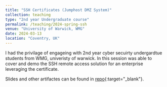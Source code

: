 ```yaml
---
title: "SSH Certificates (Jumphost DMZ System)"
collection: teaching
type: "2nd year Undergraduate course"
permalink: /teaching/2024-spring-ssh
venue: "University of Warwick, WMG"
date: 2024-03-13
location: "Coventry, UK"
---
```


I had the privilage of engageing with 2nd year cyber secuirty undergardtue students from WMG, univeristy of warwick. In this session was able to cover and demo the SSH remote access solution for an enterprise leveraging the certificate.

Slides and other artifactes can be found in [repo](https://github.com/the-ancient-one/ssh_certificate_talk/){:target="_blank"}.